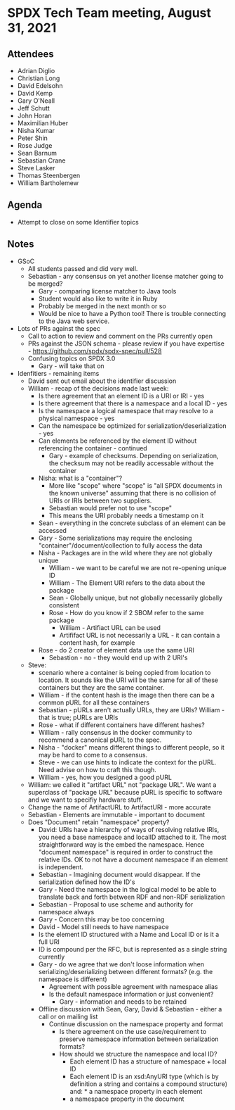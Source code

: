 # SPDX Tech Team meeting, August 31, 2021

## Attendees

* Adrian Diglio
* Christian Long
* David Edelsohn
* David Kemp
* Gary O'Neall
* Jeff Schutt
* John Horan
* Maximilian Huber
* Nisha Kumar
* Peter Shin
* Rose Judge
* Sean Barnum
* Sebastian Crane
* Steve Lasker
* Thomas Steenbergen
* William Bartholemew

## Agenda

* Attempt to close on some Identifier topics

## Notes

* GSoC
  * All students passed and did very well.
  * Sebastian - any consensus on yet another license matcher going to be merged?
    * Gary - comparing license matcher to Java tools
    * Student would also like to write it in Ruby
    * Probably be merged in the next month or so
    * Would be nice to have a Python tool! There is trouble connecting to the Java web service.
* Lots of PRs against the spec
  * Call to action to review and comment on the PRs currently open
  * PRs against the JSON schema - please review if you have expertise - https://github.com/spdx/spdx-spec/pull/528
  * Confusing topics on SPDX 3.0
    * Gary - will take that on
* Idenfitiers - remaining items
  * David sent out email about the identifier discussion
  * William - recap of the decisions made last week:
      * Is there agreement that an element ID is a URI or IRI - yes
      * Is there agreement that there is a namespace and a local ID - yes
      * Is the namespace a logical namespace that may resolve to a physical namespace - yes
      * Can the namespace be optimized for serialization/deserialization - yes
      * Can elements be referenced by the element ID without referencing the container - continued
        * Gary - example of checksums. Depending on serialization, the checksum may not be readily accessable without the container
     * Nisha: what is a "container"?
       * More like "scope" where "scope" is "all SPDX documents in the known universe" assuming that there is no collision of URIs or IRIs between two suppliers.
       * Sebastian would prefer not to use "scope"
       * This means the URI probably needs a timestamp on it
    * Sean - everything in the concrete subclass of an element can be accessed
    * Gary - Some serializations may require the enclosing "container"/document/collection to fully access the data
    * Nisha - Packages are in the wild where they are not globally unique
      * William - we want to be careful we are not re-opening unique ID
      * William - The Element URI refers to the data about the package
      * Sean - Globally unique, but not globally necessarily globally consistent
      * Rose - How do you know if 2 SBOM refer to the same package
        * William - Artifiact URL can be used
        * Artififact URL is not necessarily a URL - it can contain a content hash, for example
     * Rose - do 2 creator of element data use the same URI
       * Sebastion - no - they would end up with 2 URI's
  * Steve:
      * scenario where a container is being copied from location to location. It sounds like the URI will be the same for all of these containers but they are the same container.
      * William - if the content hash is the image then there can be a common pURL for all these containers
      * Sebastian - pURLs aren't actually URLs, they are URIs? William - that is true; pURLs are URIs
      * Rose - what if different containers have different hashes?
      * William - rally consensus in the docker community to recommend a canonical pURL to the spec.
      * Nisha - "docker" means different things to different people, so it may be hard to come to a consensus.
      * Steve - we can use hints to indicate the context for the pURL. Need advise on how to craft this though.
      * William - yes, how you designed a good pURL
  * William: we called it "artifact URL" not "package URL". We want a superclass of "package URL" because pURL is specific to software and we want to specifiy hardware stuff. 
  * Change the name of ArtifactURL to ArtifactURI - more accurate
  * Sebastian - Elements are immutable - important to document
  * Does "Document" retain "namespace" property?
    * David: URIs have a hierarchy of ways of resolving relative IRIs, you need a base namespace and localID attached to it. The most straightforward way is the embed the namespace. Hence "document namespace" is required in order to construct the relative IDs.  OK to not have a document namespace if an element is independent.
    * Sebastian - Imagining document would disappear.  If the serialization defined how the ID's
    * Gary - Need the namespace in the logical model to be able to translate back and forth between RDF and non-RDF serialization
    * Sebastian - Proposal to use scheme and authority for namespace always
    * Gary - Concern this may be too concerning
    * David - Model still needs to have namespace
    * Is the element ID structured with a Name and Local ID or is it a full URI
    * ID is compound per the RFC, but is represented as a single string currently
    * Gary - do we agree that we don't loose information when serializing/deserializing between different formats?  (e.g. the namespace is different)
      * Agreement with possible agreement with namespace alias
      * Is the default namespace information or just convenient?
        * Gary - information and needs to be retained
    * Offline discussion with Sean, Gary, David & Sebastian - either a call or on mailing list
      * Continue discussion on the namespace property and format
        * Is there agreement on the use case/requirement to preserve namespace information between serialization formats?
        * How should we structure the namespace and local ID?
          * Each element ID has a structure of namespace + local ID
          * Each element ID is an xsd:AnyURI type (which is by definition a string and contains a compound structure) and:
                * a namespace property in each element
           * a namespace property in the document
